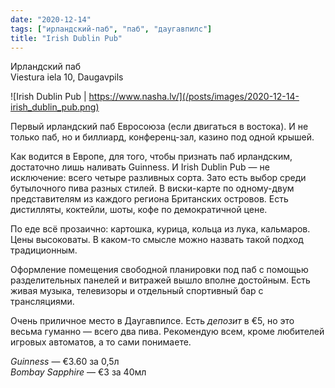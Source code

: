 ```yaml
---
date: "2020-12-14"
tags: ["ирландский-паб", "паб", "даугавпилс"]
title: "Irish Dublin Pub"
---
```


Ирландский паб\
Viestura iela 10, Daugavpils

![Irish Dublin Pub | https://www.nasha.lv/](/posts/images/2020-12-14-irish_dublin_pub.png)


Первый ирландский паб Евросоюза (если двигаться в востока). И не только паб, но и биллиард, конференц-зал, казино под одной крышей.

<!--more-->

Как водится в Европе, для того, чтобы признать паб ирландским, достаточно лишь наливать Guinness. И Irish Dublin Pub — не исключение: всего четыре разливных сорта. Зато есть выбор среди бутылочного пива разных стилей. В виски-карте по одному-двум представителям из каждого региона Британских островов. Есть дистилляты, коктейли, шоты, кофе по демократичной цене.

По еде всё прозаично: картошка, курица, кольца из лука, кальмаров. Цены высоковаты. В каком-то смысле можно назвать такой подход традиционным.

Оформление помещения свободной планировки под паб с помощью разделительных панелей и витражей вышло вполне достойным. Есть живая музыка, телевизоры и отдельный спортивный бар с трансляциями.

Очень приличное место в Даугавпилсе. Есть _депозит_ в €5, но это весьма гуманно — всего два пива. Рекомендую всем, кроме любителей игровых автоматов, а то сами понимаете.


_Guinness_ — €3.60 за 0,5л\
_Bombay Sapphire_ — €3 за 40мл

